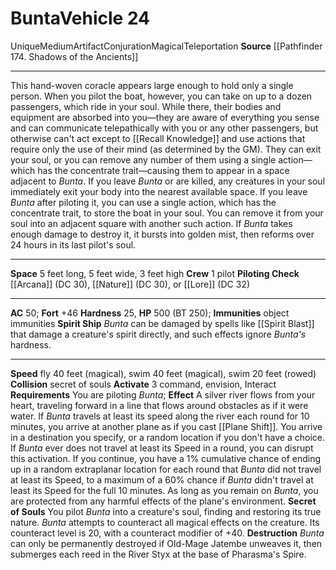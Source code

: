 ﻿---
ac: '50'
burrow_speed: null
climb_speed: null
fly_speed: '40'
fortitude: '+46'
hardness: '25'
hp: '500'
id: '50'
item_category: Vehicles
land_speed: null
level: '24'
max_speed: '40'
name: Bunta
price: null
rarity: Unique
reflex: null
resistance: null
school: Conjuration
size: Medium
source: '[[DATABASE/source/Pathfinder 174. Shadows of the Ancients|Pathfinder #174:
  Shadows of the Ancients]]'
swim_speed: '20'
trait:
- '[[DATABASE/trait/Artifact|Artifact]]'
- '[[DATABASE/trait/Conjuration|Conjuration]]'
- '[[DATABASE/trait/Magical|Magical]]'
- '[[DATABASE/trait/Teleportation|Teleportation]]'
- '[[DATABASE/trait/Unique|Unique]]'
type: Vehicle

---
# Bunta<span class="item-type">Vehicle 24</span>

<span class="trait-unique item-trait">Unique</span><span class="trait-size item-trait">Medium</span><span class="item-trait">Artifact</span><span class="item-trait">Conjuration</span><span class="item-trait">Magical</span><span class="item-trait">Teleportation</span>
**Source** [[Pathfinder 174. Shadows of the Ancients]]

---
This hand-woven coracle appears large enough to hold only a single person. When you pilot the boat, however, you can take on up to a dozen passengers, which ride in your soul. While there, their bodies and equipment are absorbed into you—they are aware of everything you sense and can communicate telepathically with you or any other passengers, but otherwise can't act except to [[Recall Knowledge]] and use actions that require only the use of their mind (as determined by the GM). They can exit your soul, or you can remove any number of them using a single action—which has the concentrate trait—causing them to appear in a space adjacent to _Bunta_. If you leave _Bunta_ or are killed, any creatures in your soul immediately exit your body into the nearest available space. If you leave _Bunta_ after piloting it, you can use a single action, which has the concentrate trait, to store the boat in your soul. You can remove it from your soul into an adjacent square with another such action. If _Bunta_ takes enough damage to destroy it, it bursts into golden mist, then reforms over 24 hours in its last pilot's soul.

---
**Space** 5 feet long, 5 feet wide, 3 feet high
**Crew** 1 pilot
**Piloting Check** [[Arcana]] (DC 30), [[Nature]] (DC 30), or [[Lore]] (DC 32)

---
**AC** 50; **Fort** +46
**Hardness** 25, **HP** 500 (BT 250); **Immunities** object immunities
**Spirit Ship** _Bunta_ can be damaged by spells like [[Spirit Blast]] that damage a creature's spirit directly, and such effects ignore _Bunta's_ hardness.

---
**Speed** fly 40 feet (magical), swim 40 feet (magical), swim 20 feet (rowed)
**Collision** secret of souls
**Activate** <span class="action-icon">3</span> command, envision, Interact **Requirements** You are piloting _Bunta_; **Effect** A silver river flows from your heart, traveling forward in a line that flows around obstacles as if it were water. If _Bunta_ travels at least its speed along the river each round for 10 minutes, you arrive at another plane as if you cast [[Plane Shift]]. You arrive in a destination you specify, or a random location if you don't have a choice. If _Bunta_ ever does not travel at least its Speed in a round, you can disrupt this activation. If you continue, you have a 1% cumulative chance of ending up in a random extraplanar location for each round that _Bunta_ did not travel at least its Speed, to a maximum of a 60% chance if _Bunta_ didn't travel at least its Speed for the full 10 minutes. As long as you remain on _Bunta_, you are protected from any harmful effects of the plane's environment.
 **Secret of Souls** You pilot _Bunta_ into a creature's soul, finding and restoring its true nature. _Bunta_ attempts to counteract all magical effects on the creature. Its counteract level is 20, with a counteract modifier of +40.
 **Destruction** _Bunta_ can only be permanently destroyed if Old-Mage Jatembe unweaves it, then submerges each reed in the River Styx at the base of Pharasma's Spire.